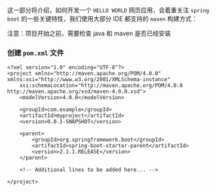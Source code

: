 这一部分将介绍，如何开发一个 `HELLO WORLD` 网页应用，会着重关注 `spring boot` 的一些关键特性，我们使用大部分 IDE 都支持的 `maven` 构建方式：

注意：项目开始之前，需要检查 java 和 maven 是否已经安装

### 创建 `pom.xml` 文件

	<?xml version="1.0" encoding="UTF-8"?>
	<project xmlns="http://maven.apache.org/POM/4.0.0" xmlns:xsi="http://www.w3.org/2001/XMLSchema-instance"
		xsi:schemaLocation="http://maven.apache.org/POM/4.0.0 http://maven.apache.org/xsd/maven-4.0.0.xsd">
		<modelVersion>4.0.0</modelVersion>
	
		<groupId>com.example</groupId>
		<artifactId>myproject</artifactId>
		<version>0.0.1-SNAPSHOT</version>
	
		<parent>
			<groupId>org.springframework.boot</groupId>
			<artifactId>spring-boot-starter-parent</artifactId>
			<version>2.1.1.RELEASE</version>
		</parent>
	
		<!-- Additional lines to be added here... -->
	
	</project>